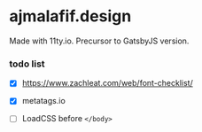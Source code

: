 # ajmalafif.design

Made with 11ty.io. Precursor to GatsbyJS version.

### todo list
- [X] https://www.zachleat.com/web/font-checklist/
- [x] metatags.io
- [ ] LoadCSS before `</body>`

